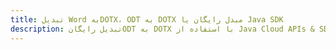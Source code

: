 ---title: تبدیل Word بهDOTX، ODT به DOTX مبدل رایگان یا Java SDKdescription: تبدیل رایگانODT به DOTX با استفاده از Java Cloud APIs & SDK. همچنین اسناد Microsoft Word و OpenOffice را در Cloud ایجاد، ویرایش و رندر کنید.---